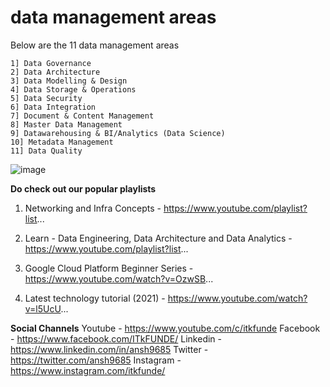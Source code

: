 # data management areas

Below are the 11 data management areas
```
1] Data Governance
2] Data Architecture
3] Data Modelling & Design
4] Data Storage & Operations
5] Data Security
6] Data Integration
7] Document & Content Management
8] Master Data Management
9] Datawarehousing & BI/Analytics (Data Science)
10] Metadata Management
11] Data Quality
```
![image](https://github.com/user-attachments/assets/58342f10-caca-4b28-a1a9-ae57945bf2eb)

**Do check out our popular playlists** 

1) Networking and Infra Concepts - https://www.youtube.com/playlist?list...

2) Learn - Data Engineering, Data Architecture and Data Analytics - https://www.youtube.com/playlist?list...

3) Google Cloud Platform Beginner Series -
https://www.youtube.com/watch?v=OzwSB...

4)  Latest technology tutorial (2021) - 
https://www.youtube.com/watch?v=l5UcU...



**Social Channels**
Youtube - https://www.youtube.com/c/itkfunde
Facebook - https://www.facebook.com/ITkFUNDE/
Linkedin - https://www.linkedin.com/in/ansh9685
Twitter - https://twitter.com/ansh9685
Instagram -https://www.instagram.com/itkfunde/

